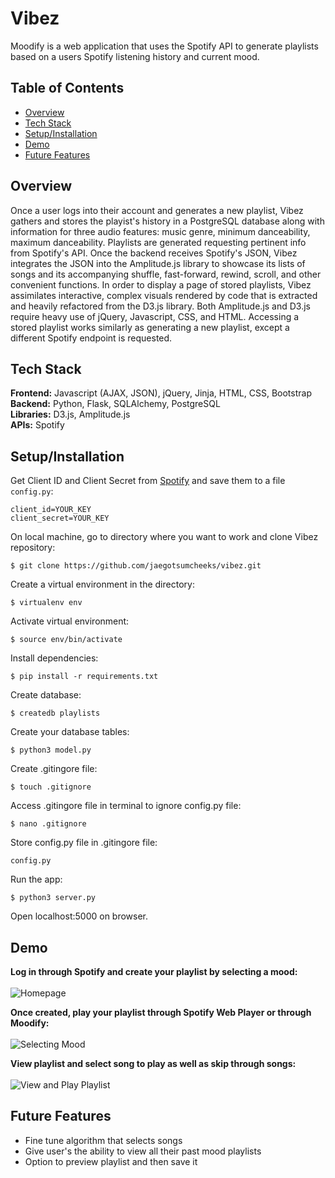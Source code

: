 # Vibez

Moodify is a web application that uses the Spotify API to generate playlists based on a users Spotify listening history and current mood.

## Table of Contents
* [Overview](#overview)<br/>
* [Tech Stack](#techstack)<br/>
* [Setup/Installation](#installation)<br/>
* [Demo](#demo)<br/>
* [Future Features](#future)

<a name="overview"/></a>
## Overview
Once a user logs into their account and generates a new playlist, Vibez gathers and stores the playist's history in a PostgreSQL database along with information for three audio features: music genre, minimum danceability, maximum danceability. Playlists are generated requesting pertinent info from Spotify's API. Once the backend receives Spotify's JSON, Vibez integrates the JSON into the Amplitude.js library to showcase its lists of songs and its accompanying shuffle, fast-forward, rewind, scroll, and other convenient functions. In order to display a page of stored playlists, Vibez assimilates interactive, complex visuals rendered by code that is extracted and heavily refactored from the D3.js library. Both Amplitude.js and D3.js require heavy use of jQuery, Javascript, CSS, and HTML. Accessing a stored playlist works similarly as generating a new playlist, except a different Spotify endpoint is requested.

<a name="techstack"/></a>
## Tech Stack
**Frontend:** Javascript (AJAX, JSON), jQuery, Jinja, HTML, CSS, Bootstrap</br>
**Backend:** Python, Flask, SQLAlchemy, PostgreSQL<br/>
**Libraries:** D3.js, Amplitude.js<br/>
**APIs:** Spotify<br/>

<a name="installation"/></a>
## Setup/Installation
Get Client ID and Client Secret from [Spotify](https://developer.spotify.com/) and save them to a file `config.py`:
```
client_id=YOUR_KEY
client_secret=YOUR_KEY
```
On local machine, go to directory where you want to work and clone Vibez repository:
```
$ git clone https://github.com/jaegotsumcheeks/vibez.git
```
Create a virtual environment in the directory:
```
$ virtualenv env
```
Activate virtual environment:
```
$ source env/bin/activate
```
Install dependencies:
```
$ pip install -r requirements.txt
```
Create database:
```
$ createdb playlists
```
Create your database tables:
```
$ python3 model.py
```
Create .gitingore file:
```
$ touch .gitignore
```
Access .gitingore file in terminal to ignore config.py file:
```
$ nano .gitignore
```
Store config.py file in .gitingore file:
```
config.py
```
Run the app:
```
$ python3 server.py
```
Open localhost:5000 on browser.

<a name="demo"/></a>
## Demo
**Log in through Spotify and create your playlist by selecting a mood:**
<br/><br/>
![Homepage](/static/images/readme/homepage.gif)
<br/>

**Once created, play your playlist through Spotify Web Player or through Moodify:**
<br/><br/>
![Selecting Mood](/static/images/readme/created.gif)
<br/>

**View playlist and select song to play as well as skip through songs:**
<br/><br/>
![View and Play Playlist](/static/images/readme/playlist-player.gif)
<br/>

<a name="features"/></a>
## Future Features
* Fine tune algorithm that selects songs
* Give user's the ability to view all their past mood playlists
* Option to preview playlist and then save it